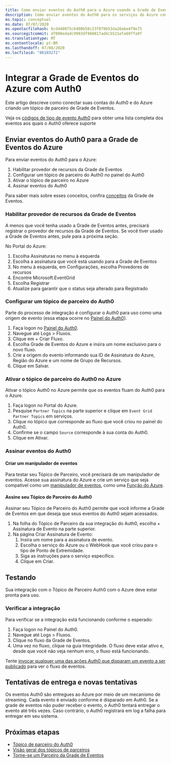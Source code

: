 ```yaml
---
title: Como enviar eventos do Auth0 para o Azure usando a Grade de Eventos do Azure
description: Como enviar eventos do Auth0 para os serviços do Azure com a Grade de Eventos do Azure.
ms.topic: conceptual
ms.date: 07/07/2020
ms.openlocfilehash: 6cd440075c6400b58c23f879b53da26abe4f9e75
ms.sourcegitcommit: d7008edadc9993df960817ad4c5521efa69ffa9f
ms.translationtype: MT
ms.contentlocale: pt-BR
ms.lasthandoff: 07/08/2020
ms.locfileid: "86103272"
---
```

# <a name="integrate-azure-event-grid-with-auth0"></a>Integrar a Grade de Eventos do Azure com Auth0

Este artigo descreve como conectar suas contas do Auth0 e do Azure criando um tópico de parceiro de Grade de Eventos.

Veja os [códigos de tipo de evento Auth0](https://auth0.com/docs/logs/references/log-event-type-codes) para obter uma lista completa dos eventos aos quais o Auth0 oferece suporte

## <a name="send-events-from-auth0-to-azure-event-grid"></a>Enviar eventos do Auth0 para a Grade de Eventos do Azure
Para enviar eventos do Auth0 para o Azure:

1. Habilitar provedor de recursos da Grade de Eventos
1. Configurar um tópico de parceiro do Auth0 no painel do Auth0
1. Ativar o tópico de parceiro no Azure
1. Assinar eventos do Auth0

Para saber mais sobre esses conceitos, confira [conceitos](concepts.md) da Grade de Eventos.

### <a name="enable-event-grid-resource-provider"></a>Habilitar provedor de recursos da Grade de Eventos
A menos que você tenha usado a Grade de Eventos antes, precisará registrar o provedor de recursos da Grade de Eventos. Se você tiver usado a Grade de Eventos antes, pule para a próxima seção.

No Portal do Azure:
1. Escolha Assinaturas no menu à esquerda
1. Escolha a assinatura que você está usando para a Grade de Eventos
1. No menu à esquerda, em Configurações, escolha Provedores de recursos
1. Encontre Microsoft.EventGrid
1. Escolha Registrar
1. Atualize para garantir que o status seja alterado para Registrado

### <a name="set-up-an-auth0-partner-topic"></a>Configurar um tópico de parceiro do Auth0
Parte do processo de integração é configurar o Auth0 para uso como uma origem de evento (essa etapa ocorre no [Painel do Auth0](https://manage.auth0.com/)).

1. Faça logon no [Painel do Auth0](https://manage.auth0.com/).
1. Navegue até Logs > Fluxos.
1. Clique em + Criar Fluxo.
1. Escolha Grade de Eventos do Azure e insira um nome exclusivo para o novo fluxo.
1. Crie a origem do evento informando sua ID de Assinatura do Azure, Região do Azure e um nome de Grupo de Recursos. 
1. Clique em Salvar.

### <a name="activate-your-auth0-partner-topic-in-azure"></a>Ativar o tópico de parceiro do Auth0 no Azure
Ativar o tópico Auth0 no Azure permite que os eventos fluam do Auth0 para o Azure.

1. Faça logon no Portal do Azure.
1. Pesquise `Partner Topics` na parte superior e clique em `Event Grid Partner Topics` em serviços.
1. Clique no tópico que corresponde ao fluxo que você criou no painel do Auth0.
1. Confirme se o campo `Source` corresponde à sua conta do Auth0.
1. Clique em Ativar.

### <a name="subscribe-to-auth0-events"></a>Assinar eventos do Auth0

#### <a name="create-an-event-handler"></a>Criar um manipulador de eventos
Para testar seu Tópico de Parceiro, você precisará de um manipulador de eventos. Acesse sua assinatura do Azure e crie um serviço que seja compatível como um [manipulador de eventos](event-handlers.md), como uma [Função do Azure](custom-event-to-function.md).

#### <a name="subscribe-to-your-auth0-partner-topic"></a>Assine seu Tópico de Parceiro do Auth0
Assinar seu Tópico de Parceiro do Auth0 permite que você informe a Grade de Eventos em que deseja que seus eventos do Auth0 sejam acessados.

1. Na folha do Tópico de Parceiro da sua integração do Auth0, escolha + Assinatura de Evento na parte superior.
1. Na página Criar Assinatura de Evento:
    1. Insira um nome para a assinatura de evento.
    1. Escolha o serviço do Azure ou o WebHook que você criou para o tipo de Ponto de Extremidade.
    1. Siga as instruções para o serviço específico.
    1. Clique em Criar.

## <a name="testing"></a>Testando
Sua integração com o Tópico de Parceiro Auth0 com o Azure deve estar pronta para uso.

### <a name="verify-the-integration"></a>Verificar a integração
Para verificar se a integração está funcionando conforme o esperado:

1. Faça logon no Painel do Auth0.
1. Navegue até Logs > Fluxos.
1. Clique no fluxo da Grade de Eventos.
1. Uma vez no fluxo, clique na guia Integridade. O fluxo deve estar ativo e, desde que você não veja nenhum erro, o fluxo está funcionando.

Tente [invocar qualquer uma das ações Auth0 que disparam um evento a ser publicado](https://auth0.com/docs/logs/references/log-event-type-codes) para ver o fluxo de eventos.

## <a name="delivery-attempts-and-retries"></a>Tentativas de entrega e novas tentativas
Os eventos Auth0 são entregues ao Azure por meio de um mecanismo de streaming. Cada evento é enviado conforme é disparado em Auth0. Se a grade de eventos não puder receber o evento, o Auth0 tentará entregar o evento até três vezes. Caso contrário, o Auth0 registrará em log a falha para entregar em seu sistema.

## <a name="next-steps"></a>Próximas etapas

- [Tópico de parceiro do Auth0](auth0-overview.md)
- [Visão geral dos tópicos de parceiros](partner-topics-overview.md)
- [Torne-se um Parceiro da Grade de Eventos](partner-onboarding-overview.md)
